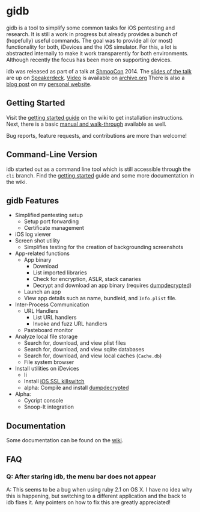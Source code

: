 # gidb

gidb is a tool to simplify some common tasks for iOS pentesting and research. It is still a work in progress but already provides a bunch of (hopefully) useful commands. The goal was to provide all (or most) functionality for both, iDevices and the iOS simulator.  For this, a lot is abstracted internally to make it work transparently for both environments. Although recently the focus has been more on supporting devices.

idb was released as part of a talk at [ShmooCon](http://shmoocon.org) 2014. The [slides of the talk](https://speakerdeck.com/dmayer/introducing-idb-simplified-blackbox-ios-app-pentesting) are up on [Speakerdeck](https://speakerdeck.com/dmayer/introducing-idb-simplified-blackbox-ios-app-pentesting). [Video](https://archive.org/details/ShmooCon2014_Introducing_idb_Simplified_Blackbox_iOS_App_Pentesting) is available on [archive.org](http://www.archive.org) There is also a [blog post](http://cysec.org/blog/2014/01/23/idb-ios-research-slash-pentesting-tool/) on my [personal website](http://cysec.org).

## Getting Started 
Visit the [getting started guide](//github.com/dmayer/idb/wiki/Getting-started) on the wiki to get installation instructions. Next, there is a basic [manual and walk-through](//github.com/dmayer/idb/wiki/Manual-and--Walk-Through) available as well.

Bug reports, feature requests, and contributions are more than welcome!

## Command-Line Version
idb started out as a command line tool which is still accessible through the `cli` branch. Find the [getting started](//github.com/dmayer/idb/wiki/CLI-Version:-Getting-Started) guide and some more documentation in the wiki.

## gidb Features

* Simplified pentesting setup
    * Setup port forwarding 
    * Certificate management
* iOS log viewer
* Screen shot utility
    * Simplifies testing for the creation of backgrounding screenshots
* App-related functions
     * App binary
        * Download
        * List imported libraries
        * Check for encryption, ASLR, stack canaries
        * Decrypt and download an app binary (requires [dumpdecrypted](//github.com/stefanesser/dumpdecrypted))
     * Launch an app
     * View app details such as name, bundleid, and `Info.plist` file.
* Inter-Process Communication
     * URL Handlers
        * List URL handlers
        * Invoke and fuzz URL handlers
     * Pasteboard monitor
* Analyze local file storage
    * Search for, download, and view plist files
    * Search for, download, and view sqlite databases
    * Search for, download, and view local caches  (`Cache.db`)
    * File system browser
* Install utilities on iDevices 
    * Ii   
    * Install [iOS SSL killswitch](//github.com/iSECPartners/ios-ssl-kill-switch)
    * alpha: Compile and install [dumpdecrypted](//github.com/stefanesser/dumpdecrypted)
* Alpha:
  * Cycript console
  * Snoop-It integration

## Documentation
Some documentation can be found on the [wiki](//github.com/dmayer/idb/wiki).

## FAQ

### Q: After staring idb, the menu bar does not appear
A: This seems to be a bug when using ruby 2.1 on OS X. I have no idea why this is happening, but switching to a different application and the back to idb fixes it. Any pointers on how to fix this are greatly appreciated!

